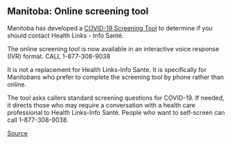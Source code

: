 ## Manitoba: Online screening tool

Manitoba has developed a [COVID-19 Screening Tool](https://sharedhealthmb.ca/covid19/screening-tool/) to determine if you should contact Health Links - Info Santé.

The online screening tool is now available in an interactive voice response (IVR) format. CALL 1-877-308-9038

It is not a replacement for Health Links-Info Sante. It is specifically for Manitobans who prefer to complete the screening tool by phone rather than online.

The tool asks callers standard screening questions for COVID-19. If needed, it directs those who may require a conversation with a health care professional to Health Links-Info Santé. People who want to self-screen can call 1-877-308-9038.

[Source](https://manitoba.ca/covid19/index.html)
